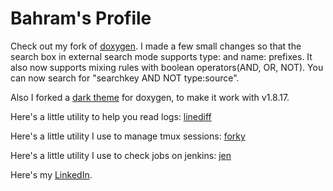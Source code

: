 # Bahram's Profile

Check out my fork of [doxygen](https://github.com/jowharshamshiri/doxygen). I made a few small changes so that the search box in external search mode supports type: and name: prefixes. It also now supports mixing rules with boolean operators(AND, OR, NOT). You can now search for "searchkey AND NOT type:source".

Also I forked a [dark theme](https://github.com/jowharshamshiri/doxygen-awesome-css) for doxygen, to make it work with v1.8.17.

Here's a little utility to help you read logs: [linediff](https://gist.github.com/jowharshamshiri/bb66ae2cb62e753569bc0dd44bfb24b5)

Here's a little utility I use to manage tmux sessions: [forky](https://gist.github.com/jowharshamshiri/e55c3bbce700aa312c54f5204e7e8b36)

Here's a little utility I use to check jobs on jenkins: [jen](https://gist.github.com/jowharshamshiri/0275dbd2f4c5723956ed68f9e28a6d05)

Here's my [LinkedIn](http://linkedin.com/in/joharshamshiri).
